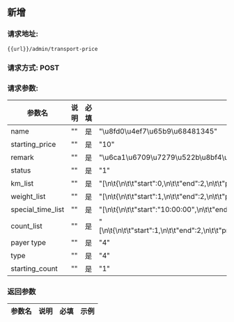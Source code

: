 ## 新增
### 请求地址:
```
{{url}}/admin/transport-price
```
### 请求方式: POST  
### 请求参数:  

|参数名|说明|必填|示例|  
 |---|---|---|---|  
|name|""|是|"\u8fd0\u4ef7\u65b9\u68481345"|  
|starting_price|""|是|"10"|  
|remark|""|是|"\u6ca1\u6709\u7279\u522b\u8bf4\u660e"|  
|status|""|是|"1"|  
|km_list|""|是|"[\n\t{\n\t\t\"start\":0,\n\t\t\"end\":2,\n\t\t\"price\":0\n\t},\n\t{\n\t\t\"start\":2,\n\t\t\"end\":4,\n\t\t\"price\":2\n\t},\n\t{\n\t\t\"start\":4,\n\t\t\"end\":5,\n\t\t\"price\":5\n\t}\n]"|  
|weight_list|""|是|"[\n\t{\n\t\t\"start\":1,\n\t\t\"end\":2,\n\t\t\"price\":0\n\t},\n\t{\n\t\t\"start\":2,\n\t\t\"end\":4,\n\t\t\"price\":2\n\t},\n\t{\n\t\t\"start\":4,\n\t\t\"end\":8,\n\t\t\"price\":5\n\t}\n]"|  
|special_time_list|""|是|"[\n\t{\n\t\t\"start\":\"10:00:00\",\n\t\t\"end\":\"11:00:00\",\n\t\t\"price\":2\n\t},\n\t{\n\t\t\"start\":\"11:00:00\",\n\t\t\"end\":\"12:00:00\",\n\t\t\"price\":4\n\t}\n]"|  
|count_list|""|是|"[\n\t{\n\t\t\"start\":1,\n\t\t\"end\":2,\n\t\t\"price\":0\n\t},\n\t{\n\t\t\"start\":2,\n\t\t\"end\":4,\n\t\t\"price\":2\n\t},\n\t{\n\t\t\"start\":4,\n\t\t\"end\":999999999,\n\t\t\"price\":5\n\t}\n]"|  
|payer type|""|是|"4"|  
|type|""|是|"4"|  
|starting_count|""|是|"1"|  
### 返回参数  

|参数名|说明|必填|示例|  
 |---|---|---|---|  
